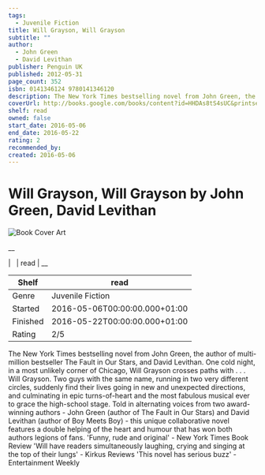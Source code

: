 ```yaml
---
tags:
  - Juvenile Fiction
title: Will Grayson, Will Grayson
subtitle: ""
author:
  - John Green
  - David Levithan
publisher: Penguin UK
published: 2012-05-31
page_count: 352
isbn: 0141346124 9780141346120
description: The New York Times bestselling novel from John Green, the author of multi-million bestseller The Fault in Our Stars, and David Levithan. One cold night, in a most unlikely corner of Chicago, Will Grayson crosses paths with . . . Will Grayson. Two guys with the same name, running in two very different circles, suddenly find their lives going in new and unexpected directions, and culminating in epic turns-of-heart and the most fabulous musical ever to grace the high-school stage. Told in alternating voices from two award-winning authors - John Green (author of The Fault in Our Stars) and David Levithan (author of Boy Meets Boy) - this unique collaborative novel features a double helping of the heart and humour that has won both authors legions of fans. 'Funny, rude and original' - New York Times Book Review 'Will have readers simultaneously laughing, crying and singing at the top of their lungs' - Kirkus Reviews 'This novel has serious buzz' - Entertainment Weekly
coverUrl: http://books.google.com/books/content?id=HHDAs8tS4sUC&printsec=frontcover&img=1&zoom=1&source=gbs_api
shelf: read
owned: false
start_date: 2016-05-06
end_date: 2016-05-22
rating: 2
recommended_by:
created: 2016-05-06
---
```


# Will Grayson, Will Grayson by John Green, David Levithan

![Book Cover Art](http://books.google.com/books/content?id=HHDAs8tS4sUC&printsec=frontcover&img=1&zoom=1&source=gbs_api)

__


| &nbsp; | read | __

| Shelf | read |
| --- | --- |
| Genre | Juvenile Fiction |
| Started | 2016-05-06T00:00:00.000+01:00 |
| Finished | 2016-05-22T00:00:00.000+01:00 |
| Rating | 2/5 |

The New York Times bestselling novel from John Green, the author of multi-million bestseller The Fault in Our Stars, and David Levithan. One cold night, in a most unlikely corner of Chicago, Will Grayson crosses paths with . . . Will Grayson. Two guys with the same name, running in two very different circles, suddenly find their lives going in new and unexpected directions, and culminating in epic turns-of-heart and the most fabulous musical ever to grace the high-school stage. Told in alternating voices from two award-winning authors - John Green (author of The Fault in Our Stars) and David Levithan (author of Boy Meets Boy) - this unique collaborative novel features a double helping of the heart and humour that has won both authors legions of fans. 'Funny, rude and original' - New York Times Book Review 'Will have readers simultaneously laughing, crying and singing at the top of their lungs' - Kirkus Reviews 'This novel has serious buzz' - Entertainment Weekly
